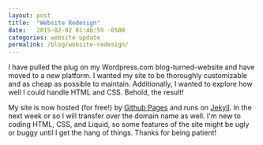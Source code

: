 ```yaml
---
layout: post
title:  "Website Redesign"
date:   2015-02-02 01:46:59 -0500
categories: website update
permalink: /blog/website-redesign/
---
```

I have pulled the plug on my Wordpress.com blog-turned-website and have moved to a new platform. I wanted my site to be thoroughly customizable and as cheap as possible to maintain. Additionally, I wanted to explore how well I could handle HTML and CSS. Behold, the result!

My site is now hosted (for free!) by [Github Pages](https://pages.github.com/) and runs on [Jekyll](http://jekyllrb.com/). In the next week or so I will transfer over the domain name as well. I'm new to coding HTML, CSS, and Liquid, so some features of the site might be ugly or buggy until I get the hang of things. Thanks for being patient!